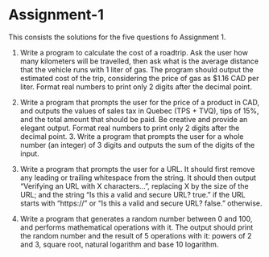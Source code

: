 ﻿# Assignment-1

This consists the solutions for the five questions fo Assignment 1. 

1. Write a program to calculate the cost of a roadtrip. Ask the user how many kilometers will be travelled, then ask what is the average distance that the vehicle runs with 1 liter of gas. The program should output the estimated cost of the trip, considering the price of gas as $1.16 CAD per liter. Format real numbers to print only 2 digits after the decimal point.

2. Write a program that prompts the user for the price of a product in CAD, and outputs the values of sales tax in Quebec (TPS + TVQ), tips of 15%, and the total amount that should be paid. Be creative and provide an elegant output. Format real numbers to print only 2 digits after the decimal point. 3. Write a program that prompts the user for a whole number (an integer) of 3 digits and outputs the sum of the digits of the input.

4. Write a program that prompts the user for a URL. It should first remove any leading or trailing whitespace from the string. It should then output “Verifying an URL with X characters...”, replacing X by the size of the URL; and the string “Is this a valid and secure URL? true.” if the URL starts with “https://” or “Is this a valid and secure URL? false.” otherwise.

5. Write a program that generates a random number between 0 and 100, and performs mathematical operations with it. The output should print the random number and the result of 5 operations with it: powers of 2 and 3, square root, natural logarithm and base 10 logarithm.


